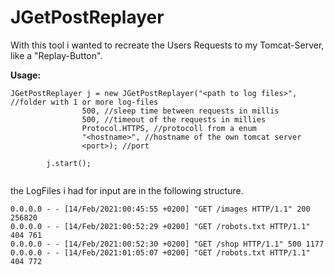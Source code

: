 # JGetPostReplayer

With this tool i wanted to recreate the Users Requests to my Tomcat-Server, like a "Replay-Button".


__Usage:__

```
JGetPostReplayer j = new JGetPostReplayer("<path to log files>", //folder with 1 or more log-files
				500, //sleep time between requests in millis
				500, //timeout of the requests in millies
				Protocol.HTTPS, //protocoll from a enum
				"<hostname>", //hostname of the own tomcat server
				<port>); //port

    	j.start();
      
```

the LogFiles i had for input are in the following structure.

```
0.0.0.0 - - [14/Feb/2021:00:45:55 +0200] "GET /images HTTP/1.1" 200 256820
0.0.0.0 - - [14/Feb/2021:00:52:29 +0200] "GET /robots.txt HTTP/1.1" 404 761
0.0.0.0 - - [14/Feb/2021:00:52:30 +0200] "GET /shop HTTP/1.1" 500 1177
0.0.0.0 - - [14/Feb/2021:01:05:07 +0200] "GET /robots.txt HTTP/1.1" 404 772
```
